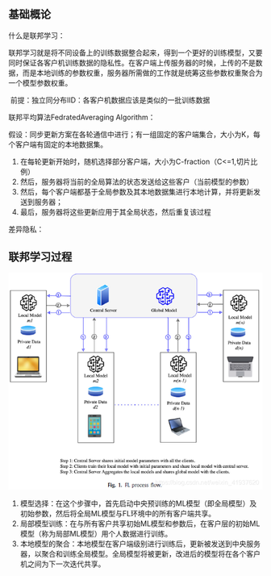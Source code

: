 ## 基础概论

什么是联邦学习：

联邦学习就是将不同设备上的训练数据整合起来，得到一个更好的训练模型，又要同时保证各客户机训练数据的隐私性。在客户端上传服务器的时候，上传的不是数据，而是本地训练的参数权重，服务器所需做的工作就是统筹这些参数权重聚合为一个模型参数权重。

​	前提：独立同分布IID：各客户机数据应该是类似的一批训练数据



联邦平均算法FedratedAveraging Algorithm：

假设：同步更新方案在各轮通信中进行；有一组固定的客户端集合，大小为K，每个客户端有固定的本地数据集。

1. 在每轮更新开始时，随机选择部分客户端，大小为C-fraction（C<=1,切片比例）
2. 然后，服务器将当前的全局算法的状态发送给这些客户（当前模型的参数）
3. 然后，每个客户端都基于全局参数及其本地数据集进行本地计算，并将更新发送到服务器；
4. 最后，服务器将这些更新应用于其全局状态，然后重复该过程



差异隐私：



## 联邦学习过程

![](../image/fl001.png)

1. 模型选择：在这个步骤中，首先启动中央预训练的ML模型（即全局模型）及初始参数，然后将全局ML模型与FL环境中的所有客户端共享。
2. 局部模型训练：在与所有客户共享初始ML模型和参数后，在客户层的初始ML模型（称为局部ML模型）用个人数据进行训练。
3. 本地模型的聚合：本地模型在客户端级别进行训练后，更新被发送到中央服务器，以聚合和训练全局模型。全局模型将被更新，改进后的模型将在各个客户机之间为下一次迭代共享。